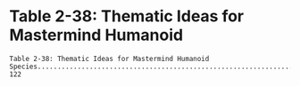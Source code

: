 # Table 2-38: Thematic Ideas for Mastermind Humanoid

```
Table 2-38: Thematic Ideas for Mastermind Humanoid
Species........................................................................... 122

```
